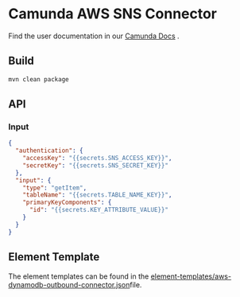 # Camunda AWS SNS Connector

Find the user documentation in
our [Camunda Docs](https://docs.camunda.io/docs/components/integration-framework/connectors/out-of-the-box-connectors/aws-dynamodb/)
.

## Build

```bash
mvn clean package
```

## API

### Input

```json
{
  "authentication": {
    "accessKey": "{{secrets.SNS_ACCESS_KEY}}",
    "secretKey": "{{secrets.SNS_SECRET_KEY}}"
  },
  "input": {
    "type": "getItem",
    "tableName": "{{secrets.TABLE_NAME_KEY}}",
    "primaryKeyComponents": {
      "id": "{{secrets.KEY_ATTRIBUTE_VALUE}}"
    }
  }
}
```

## Element Template

The element templates can be found in the [element-templates/aws-dynamodb-outbound-connector.json](element-templates/aws-dynamodb-outbound-connector.json)file.
